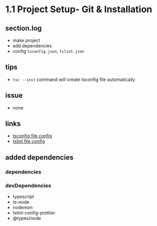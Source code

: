 # 1.1 Project Setup- Git & Installation

## section.log

- make project
- add dependencies
- config `tsconfig.json`, `tslint.json`

## tips

- `tsc --init` command will create tsconfig file automatically

## issue

- none

## links

- [tsconfig file config](https://github.com/nomadcoders/nuber-server/blob/6ae7fc176776d85c987df1263edd7e05041b1661/tsconfig.json)
- [tslint file config](https://github.com/nomadcoders/nuber-server/blob/6ae7fc176776d85c987df1263edd7e05041b1661/tslint.json)

## added dependencies

### dependencies

### devDependencies

- typescript
- ts-node
- nodemon
- tslint-config-prettier
- @types/node
